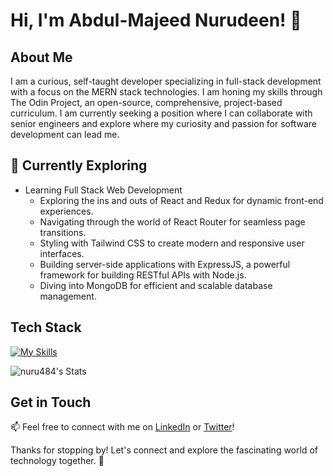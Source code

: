 # Hi, I'm Abdul-Majeed Nurudeen! 👋

## About Me

I am a curious, self-taught developer specializing in full-stack development with a focus on the MERN stack technologies. I am honing my skills through The Odin Project, an open-source, comprehensive, project-based curriculum. I am currently seeking a position where I can collaborate with senior engineers and explore where my curiosity and passion for software development can lead me.

## 🌱 Currently Exploring

- Learning Full Stack Web Development
  - Exploring the ins and outs of React and Redux for dynamic front-end experiences.
  - Navigating through the world of React Router for seamless page transitions.
  - Styling with Tailwind CSS to create modern and responsive user interfaces.
  - Building server-side applications with ExpressJS, a powerful framework for building RESTful APIs with Node.js.
  - Diving into MongoDB for efficient and scalable database management.

## Tech Stack

[![My Skills](https://skillicons.dev/icons?i=js,html,css,js,react,tailwind)](https://skillicons.dev)

![nuru484's Stats](https://github-readme-stats.vercel.app/api?username=nuru484&theme=vue-dark&show_icons=true&hide_border=true&count_private=true)

## Get in Touch

📫 Feel free to connect with me on [LinkedIn](https://www.linkedin.com/in/abdul-majeed-nurudeen-78266a182/) or [Twitter](https://twitter.com/ABDULMAJEEDNUR3)!

Thanks for stopping by! Let's connect and explore the fascinating world of technology together. 🚀
